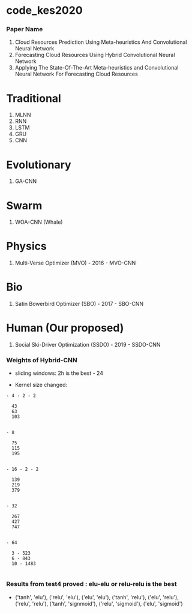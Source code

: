 # code_kes2020


### Paper Name
1. Cloud Resources Prediction Using Meta-heuristics And Convolutional Neural Network 
2. Forecasting Cloud Resources Using Hybrid Convolutional Neural Network 
3. Applying The State-Of-The-Art Meta-heuristics and Convolutional Neural Network For Forecasting Cloud Resources
 

# Traditional 
1. MLNN
2. RNN
3. LSTM
4. GRU
5. CNN

# Evolutionary 
1. GA-CNN

# Swarm 
1. WOA-CNN  (Whale)

# Physics 
1. Multi-Verse Optimizer (MVO) - 2016 - MVO-CNN

# Bio 
1. Satin Bowerbird Optimizer (SBO) - 2017 - SBO-CNN

# Human (Our proposed)
1. Social Ski-Driver Optimization (SSDO) - 2019 - SSDO-CNN



### Weights of Hybrid-CNN
* sliding windows: 2h is the best - 24

* Kernel size changed:
```code 
- 4 - 2 - 2
  
  43
  63
  103
  
  
- 8
  
  75
  115
  195
  
  
- 16 - 2 - 2
  
  139
  219
  379
  
  
- 32 
  
  267
  427
  747
  
  
- 64 
  
  3 - 523
  6 - 843
  10 - 1483


```
### Results from test4 proved : elu-elu or relu-relu is the best
- ('tanh', 'elu'), ('relu', 'elu'), ('elu', 'elu'), ('tanh', 'relu'), ('elu', 'relu'), ('relu', 'relu'), 
('tanh', 'signmoid'), ('relu', 'sigmoid'), ('elu', 'sigmoid')